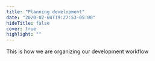 ```yaml
---
title: "Planning development"
date: "2020-02-04T19:27:53-05:00"
hideTitle: false
cover: true
highlight: ""
---
```


This is how we are organizing our development workflow